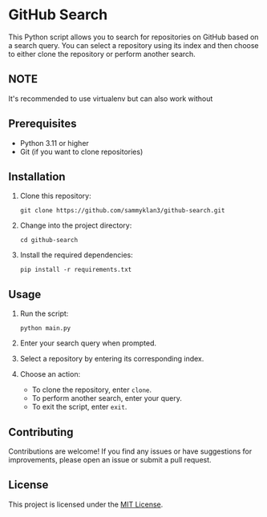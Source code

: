 # GitHub Search

This Python script allows you to search for repositories on GitHub based on a search query. You can select a repository using its index and then choose to either clone the repository or perform another search.

## NOTE
It's recommended to use virtualenv but can also work without

## Prerequisites

- Python 3.11 or higher
- Git (if you want to clone repositories)

## Installation

1. Clone this repository:

    ```shell
    git clone https://github.com/sammyklan3/github-search.git
    ```

2. Change into the project directory:

    ```shell
    cd github-search
    ```

3. Install the required dependencies:

    ```shell
    pip install -r requirements.txt
    ```

## Usage

1. Run the script:

    ```shell
    python main.py
    ```

2. Enter your search query when prompted.

3. Select a repository by entering its corresponding index.

4. Choose an action:
    - To clone the repository, enter `clone`.
    - To perform another search, enter your query.
    - To exit the script, enter `exit`.

## Contributing

Contributions are welcome! If you find any issues or have suggestions for improvements, please open an issue or submit a pull request.

## License

This project is licensed under the [MIT License](LICENSE).